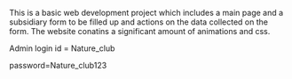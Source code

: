 This is a basic web development project which includes a main page and a subsidiary form to be filled up and actions on the data collected on the form. The website conatins a significant amount of animations and css.

Admin login id = Nature_club


password=Nature_club123
